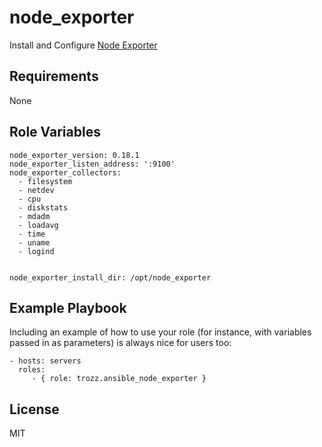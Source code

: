node_exporter
=========

Install and Configure [Node Exporter](https://github.com/prometheus/node_exporter)

Requirements
------------

None

Role Variables
--------------

```
node_exporter_version: 0.18.1
node_exporter_listen_address: ':9100'
node_exporter_collectors:
  - filesystem
  - netdev
  - cpu
  - diskstats
  - mdadm
  - loadavg
  - time
  - uname
  - logind


node_exporter_install_dir: /opt/node_exporter
```

Example Playbook
----------------

Including an example of how to use your role (for instance, with variables passed in as parameters) is always nice for users too:

    - hosts: servers
      roles:
         - { role: trozz.ansible_node_exporter }

License
-------

MIT
